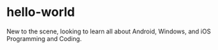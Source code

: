 # hello-world
New to the scene, looking to learn all about Android, Windows, and iOS Programming and Coding.

